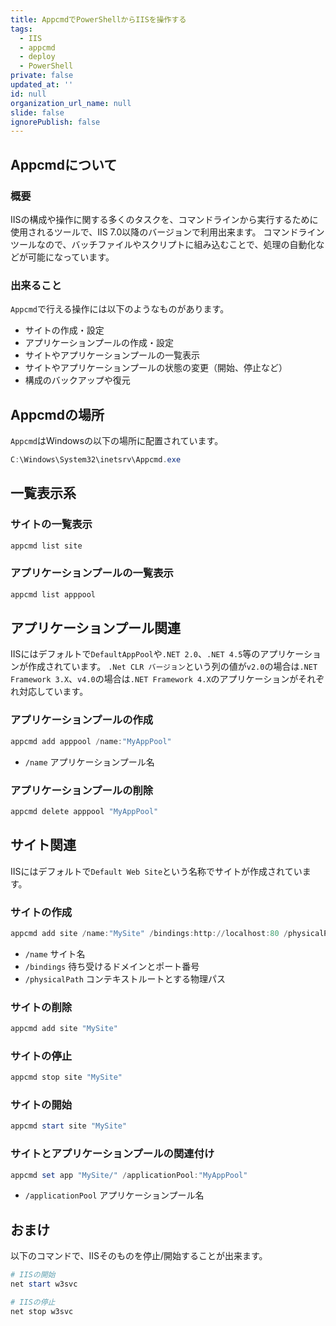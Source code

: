 ```yaml
---
title: AppcmdでPowerShellからIISを操作する
tags:
  - IIS
  - appcmd
  - deploy
  - PowerShell
private: false
updated_at: ''
id: null
organization_url_name: null
slide: false
ignorePublish: false
---
```



## Appcmdについて

### 概要

IISの構成や操作に関する多くのタスクを、コマンドラインから実行するために使用されるツールで、IIS 7.0以降のバージョンで利用出来ます。
コマンドラインツールなので、バッチファイルやスクリプトに組み込むことで、処理の自動化などが可能になっています。

### 出来ること

`Appcmd`で行える操作には以下のようなものがあります。
- サイトの作成・設定
- アプリケーションプールの作成・設定
- サイトやアプリケーションプールの一覧表示
- サイトやアプリケーションプールの状態の変更（開始、停止など）
- 構成のバックアップや復元


## Appcmdの場所

`Appcmd`はWindowsの以下の場所に配置されています。

```powershell
C:\Windows\System32\inetsrv\Appcmd.exe
```

## 一覧表示系

### サイトの一覧表示

```powershell
appcmd list site
```

### アプリケーションプールの一覧表示

```powershell
appcmd list apppool
```

## アプリケーションプール関連

IISにはデフォルトで`DefaultAppPool`や`.NET 2.0`、`.NET 4.5`等のアプリケーションが作成されています。
`.Net CLR バージョン`という列の値が`v2.0`の場合は`.NET Framework 3.X`、`v4.0`の場合は`.NET Framework 4.X`のアプリケーションがそれぞれ対応しています。

### アプリケーションプールの作成

```powershell
appcmd add apppool /name:"MyAppPool"
```

- `/name`
  アプリケーションプール名


### アプリケーションプールの削除

```powershell
appcmd delete apppool "MyAppPool"
```


## サイト関連

IISにはデフォルトで`Default Web Site`という名称でサイトが作成されています。

### サイトの作成

```powershell
appcmd add site /name:"MySite" /bindings:http://localhost:80 /physicalPath:"C:\サイトまでの物理パス"
```

- `/name`
  サイト名
- `/bindings`
  待ち受けるドメインとポート番号
- `/physicalPath`
  コンテキストルートとする物理パス


### サイトの削除

```powershell
appcmd add site "MySite"
```

### サイトの停止

```powershell
appcmd stop site "MySite"
```

### サイトの開始

```powershell
appcmd start site "MySite"
```

### サイトとアプリケーションプールの関連付け

```powershell
appcmd set app "MySite/" /applicationPool:"MyAppPool"
```

- `/applicationPool`
  アプリケーションプール名


## おまけ

以下のコマンドで、IISそのものを停止/開始することが出来ます。

```powershell
# IISの開始
net start w3svc

# IISの停止
net stop w3svc
```
